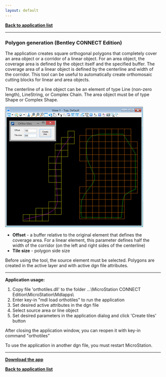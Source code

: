 ```yaml
---
layout: default
---
```


[**Back to application list**](../)

---

### Polygon generation (Bentley CONNECT Edition)

The application creates square orthogonal polygons that completely cover an area object or a corridor of a linear object. For an area object, the coverage area is defined by the object itself and the specified buffer. The coverage area of a linear object is defined by the centerline and width of the corridor. This tool can be useful to automatically create orthomosaic cutting blocks for linear and area objects.

The centerline of a line object can be an element of type Line (non-zero length), LineString, or Complex Chain. The area object must be of type Shape or Complex Shape.

![](./images/orthotiles.jpg)

*  **Offset** - a buffer relative to the original element that defines the coverage area. For a linear element, this parameter defines half the width of the corridor (on the left and right sides of the centerline)
*  **Tile size** - polygon side size

Before using the tool, the source element must be selected. Polygons are created in the active layer and with active dgn file attributes.

---

**Application usage:**

1.	Copy file 'orthotiles.dll' to the folder …\MicroStation CONNECT Edition\MicroStation\Mdlapps\
2.	Enter key-in "mdl load orthotiles" to run the application
3.	Set desired active attributes in the dgn file
4.	Select source area or line object
5.	Set desired parameters in the application dialog and click 'Create tiles' button

After closing the application window, you can reopen it with key-in command "orthotiles"

To use the application in another dgn file, you must restart MicroStation.
	
---

[**Download the app**](https://github.com/DenisAntoshkin/Applications/releases/download/OrthoTiles/orthotiles.zip)

[**Back to application list**](../)